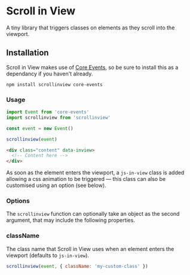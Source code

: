# Scroll in View

A tiny library that triggers classes on elements as they scroll into the viewport.

## Installation

Scroll in View makes use of [Core Events](https://github.com/serieseight/core-events), so be sure to install this as a dependancy if you haven't already.

```
npm install scrollinview core-events
```

### Usage

```js
import Event from 'core-events'
import scrollinview from 'scrollinview'

const event = new Event()

scrollinview(event)
```

```html
<div class="content" data-inview>
  <!-- Content here -->
</div>
```

As soon as the element enters the viewport, a `js-in-view` class is added allowing a css animation to be triggered — this class can also be customised using an option (see below).

### Options

The `scrollinview` function can optionally take an object as the second argument, that may include the following properties.

### className

The class name that Scroll in View uses when an element enters the viewport (defaults to `js-in-view`).

```js
scrollinview(event, { className: 'my-custom-class' })
```
